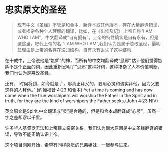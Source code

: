 # 忠实原文的圣经 

> 现有中文《圣经》不管是和合本、新译本或其他版本，存在大量翻译错误，或者掺杂各种个人理解的翻译，比如，在《出埃及记》,上帝自称“I AM WHO I AM”，中文翻译成“自有拥有”，上帝的特性确实是自有永有，但是这这里，取代上帝的名 “I AM WHO I AM”,我们认为是属于篡改圣经，最明显理由是上帝的名存在递归结构，自有永有丢失了这种结构.

在十戒中，上帝说他是“嫉妒”的神，而所有的中文均翻译成“忌邪”,估计他们觉得嫉妒不是个正面的词，因此重新发明了“忌邪”这种好词，这种掺杂了人本价值判断，我们也认为是篡改圣经。
  
  还有，
  时候将到，如今就是了，那真正拜父的，要用心灵和诚实拜他，因为父要这样的人拜他。” (约翰福音 4:23 和合本)
Yet a time is coming and has now come when the true worshipers will worship the Father in the Spirit and in truth, for they are the kind of worshipers the Father seeks.(John 4:23 NIV)

英文原文是Spirit,中文翻译成“灵”是合适的，但是和合本却翻译成“心灵”，虽然一字之差却谬以千里。

许多华人基督徒无法和上帝建立亲密关系，我们认为很大原因是中文圣经翻译的错误，导致不能正确认识上帝。

这个项目刚刚开始，希望有同样感觉的兄弟姐妹，一起参与进来。

